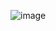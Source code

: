 ![image](https://user-images.githubusercontent.com/66334502/214952690-35422175-cde6-42d1-aa09-f194e1c1697c.png)
